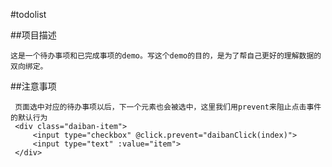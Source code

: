 #todolist

##项目描述

```
这是一个待办事项和已完成事项的demo。写这个demo的目的，是为了帮自己更好的理解数据的双向绑定。
```
##注意事项

 ```
  页面选中对应的待办事项以后，下一个元素也会被选中，这里我们用prevent来阻止点击事件的默认行为
  <div class="daiban-item">
      <input type="checkbox" @click.prevent="daibanClick(index)">
      <input type="text" :value="item">
  </div>
  ```
  
  

